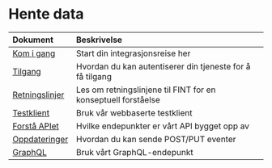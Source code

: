 # Hente data

| Dokument                                            | Beskrivelse                                                   |
|:----------------------------------------------------|:--------------------------------------------------------------|
| [Kom i gang](integrate/consume/start.md)                                   | Start din integrasjonsreise her                               |
| [Tilgang](integrate/consume/access.md)                                      | Hvordan du kan autentiserer din tjeneste for å få tilgang     |
| [Retningslinjer](integrate/consume/guidelines.md)                               | Les om retningslinjene til FINT for en konseptuell forståelse |
| [Testklient](integrate/consume/testklient.md)                                   | Bruk vår webbaserte testklient                                |
| [Forstå APIet](integrate/consume/api-endpoints.md)  | Hvilke endepunkter er vårt API bygget opp av                  |
| [Oppdateringer](integrate/consume/updating.md)                                | Hvordan du kan sende POST/PUT eventer                         |
| [GraphQL](integrate/consume/graphql.md)                                      | Bruk vårt GraphQL-endepunkt                                   |
